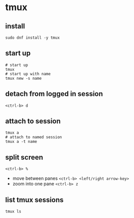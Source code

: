 # tmux

## install
```
sudo dnf install -y tmux
```

## start up
```
# start up
tmux
# start up with name
tmux new -s name
```

## detach from logged in session
`<ctrl-b> d`

## attach to session
```
tmux a
# attach to named session
tmux a -t name
```

## split screen
`<ctrl-b> %`
+ move between panes `<ctrl-b> <left/right arrow-key>`
+ zoom into one pane `<ctrl-b> z`

## list tmux sessions
```
tmux ls
```
